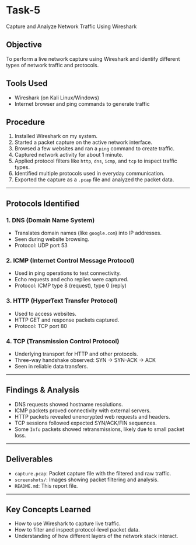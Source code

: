 # Task-5
Capture and Analyze Network Traffic Using Wireshark

##  Objective
To perform a live network capture using Wireshark and identify different types of network traffic and protocols.

##  Tools Used
- Wireshark (on Kali Linux/Windows)
- Internet browser and ping commands to generate traffic

##  Procedure

1. Installed Wireshark on my system.
2. Started a packet capture on the active network interface.
3. Browsed a few websites and ran a `ping` command to create traffic.
4. Captured network activity for about 1 minute.
5. Applied protocol filters like `http`, `dns`, `icmp`, and `tcp` to inspect traffic types.
6. Identified multiple protocols used in everyday communication.
7. Exported the capture as a `.pcap` file and analyzed the packet data.

---

##  Protocols Identified

### 1. **DNS (Domain Name System)**
- Translates domain names (like `google.com`) into IP addresses.
- Seen during website browsing.
- Protocol: UDP port 53

### 2. **ICMP (Internet Control Message Protocol)**
- Used in ping operations to test connectivity.
- Echo requests and echo replies were captured.
- Protocol: ICMP type 8 (request), type 0 (reply)

### 3. **HTTP (HyperText Transfer Protocol)**
- Used to access websites.
- HTTP GET and response packets captured.
- Protocol: TCP port 80

### 4. **TCP (Transmission Control Protocol)**
- Underlying transport for HTTP and other protocols.
- Three-way handshake observed: SYN → SYN-ACK → ACK
- Seen in reliable data transfers.

---

##  Findings & Analysis

- DNS requests showed hostname resolutions.
- ICMP packets proved connectivity with external servers.
- HTTP packets revealed unencrypted web requests and headers.
- TCP sessions followed expected SYN/ACK/FIN sequences.
- Some `Info` packets showed retransmissions, likely due to small packet loss.

---

##  Deliverables

- `capture.pcap`: Packet capture file with the filtered and raw traffic.
- `screenshots/`: Images showing packet filtering and analysis.
- `README.md`: This report file.

---

##  Key Concepts Learned

- How to use Wireshark to capture live traffic.
- How to filter and inspect protocol-level packet data.
- Understanding of how different layers of the network stack interact.
